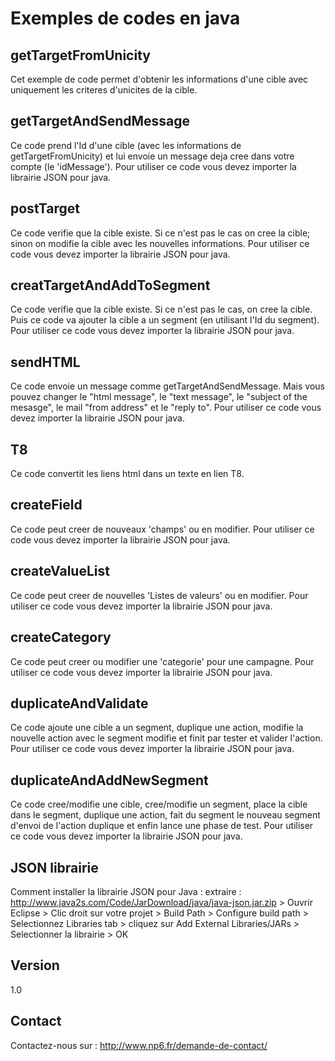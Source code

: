 Exemples de codes en java
==


getTargetFromUnicity
--

Cet exemple de code permet d'obtenir les informations d'une cible avec uniquement les criteres d'unicites de la cible.

getTargetAndSendMessage
--

Ce code prend l'Id d'une cible (avec les informations de getTargetFromUnicity) et lui envoie un message deja cree dans votre compte (le 'idMessage').
Pour utiliser ce code vous devez importer la librairie JSON pour java.

postTarget
--

Ce code verifie que la cible existe. Si ce n'est pas le cas on cree la cible; sinon on modifie la cible avec les nouvelles informations.
Pour utiliser ce code vous devez importer la librairie JSON pour java.

creatTargetAndAddToSegment
--

Ce code verifie que la cible existe. Si ce n'est pas le cas, on cree la cible. Puis ce code va ajouter la cible a un segment (en utilisant l'Id du segment).
Pour utiliser ce code vous devez importer la librairie JSON pour java.

sendHTML
--

Ce code envoie un message comme getTargetAndSendMessage. Mais vous pouvez changer le "html message", le "text message", le "subject of the mesasge", le mail "from address" et le "reply to".
Pour utiliser ce code vous devez importer la librairie JSON pour java.

T8
--

Ce code convertit les liens html dans un texte en lien T8.

createField
--

Ce code peut creer de nouveaux 'champs' ou en modifier.
Pour utiliser ce code vous devez importer la librairie JSON pour java.

createValueList
--

Ce code peut creer de nouvelles 'Listes de valeurs' ou en modifier.
Pour utiliser ce code vous devez importer la librairie JSON pour java.

createCategory
--

Ce code peut creer ou modifier une 'categorie' pour une campagne.
Pour utiliser ce code vous devez importer la librairie JSON pour java.

duplicateAndValidate
--

Ce code ajoute une cible a un segment, duplique une action, modifie la nouvelle action avec le segment modifie et finit par tester et valider l'action.
Pour utiliser ce code vous devez importer la librairie JSON pour java.

duplicateAndAddNewSegment
--

Ce code cree/modifie une cible, cree/modifie un segment, place la cible dans le segment, duplique une action, fait du segment le nouveau segment d'envoi de l'action duplique et enfin lance une phase de test.
Pour utiliser ce code vous devez importer la librairie JSON pour java.

JSON librairie
--

Comment installer la librairie JSON pour Java : extraire : http://www.java2s.com/Code/JarDownload/java/java-json.jar.zip > Ouvrir Eclipse > Clic droit sur votre projet > Build Path > Configure build path > Selectionnez Libraries tab > cliquez sur Add External Libraries/JARs > Selectionner la librairie > OK


Version
--

1.0

Contact
--

Contactez-nous sur : http://www.np6.fr/demande-de-contact/
